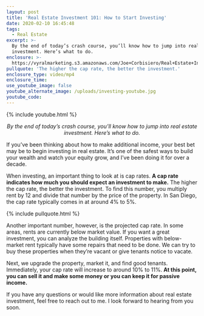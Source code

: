 ```yaml
---
layout: post
title: 'Real Estate Investment 101: How to Start Investing'
date: 2020-02-10 16:45:48
tags:
  - Real Estate
excerpt: >-
  By the end of today’s crash course, you’ll know how to jump into real estate
  investment. Here’s what to do.
enclosure: >-
  https://vyralmarketing.s3.amazonaws.com/Joe+Corbisiero/Real+Estate+Investment+101-+How+to+Start+Investing.mp4
pullquote: 'The higher the cap rate, the better the investment.'
enclosure_type: video/mp4
enclosure_time:
use_youtube_image: false
youtube_alternate_image: /uploads/investing-youtube.jpg
youtube_code:
---
```


{% include youtube.html %}

<p style="text-align: center;"><em>By the end of today’s crash course, you’ll know how to jump into real estate investment. Here’s what to do.</em></p>


If you’ve been thinking about how to make additional income, your best bet may be to begin investing in real estate. It’s one of the safest ways to build your wealth and watch your equity grow, and I’ve been doing it for over a decade.

When investing, an important thing to look at is cap rates. **A cap rate indicates how much you should expect an investment to make.** The higher the cap rate, the better the investment. To find this number, you multiply rent by 12 and divide that number by the price of the property. In San Diego, the cap rate typically comes in at around 4% to 5%.

{% include pullquote.html %}

Another important number, however, is the projected cap rate. In some areas, rents are currently below market value. If you want a great investment, you can analyze the building itself. Properties with below-market rent typically have some repairs that need to be done. We can try to buy these properties when they’re vacant or give tenants notice to vacate.&nbsp;

Next, we upgrade the property, market it, and find good tenants. Immediately, your cap rate will increase to around 10% to 11%. **At this point, you can sell it and make some money or you can keep it for passive income.**

If you have any questions or would like more information about real estate investment, feel free to reach out to me. I look forward to hearing from you soon.